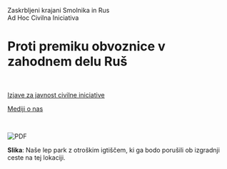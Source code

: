 
Zaskrbljeni krajani Smolnika in Rus
<br/>
Ad Hoc Civilna Iniciativa 



# Proti premiku obvoznice v zahodnem delu Ruš
<br/>




[Izjave za javnost civilne iniciative](./index-izjave-za-javnost.pdf)


[Mediji o nas](./index-izjave-za-javnost.pdf)

<br/>

![PDF](./pic/2022-03-31-IgrisceViadukt.JPG)

**Slika**: Naše lep park z otroškim igtiščem, ki ga  bodo porušili ob izgradnji ceste na tej lokaciji.